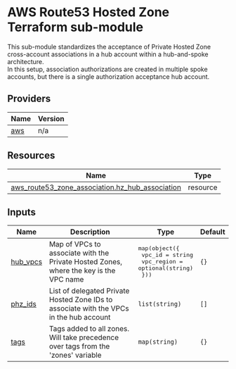 # AWS Route53 Hosted Zone Terraform sub-module

This sub-module standardizes the acceptance of Private Hosted Zone cross-account associations in a hub account within a hub-and-spoke architecture.  
In this setup, association authorizations are created in multiple spoke accounts, but there is a single authorization acceptance hub account.

<!-- BEGIN_TF_DOCS -->


## Providers

| Name | Version |
|------|---------|
| <a name="provider_aws"></a> [aws](#provider\_aws) | n/a |

## Resources

| Name | Type |
|------|------|
| [aws_route53_zone_association.hz_hub_association](https://registry.terraform.io/providers/hashicorp/aws/latest/docs/resources/route53_zone_association) | resource |

## Inputs

| Name | Description | Type | Default |
|------|-------------|------|---------|
| <a name="input_hub_vpcs"></a> [hub\_vpcs](#input\_hub\_vpcs) | Map of VPCs to associate with the Private Hosted Zones, where the key is the VPC name | <pre>map(object({<br/>      vpc_id     = string<br/>      vpc_region = optional(string)<br/>  }))</pre> | `{}` |
| <a name="input_phz_ids"></a> [phz\_ids](#input\_phz\_ids) | List of delegated Private Hosted Zone IDs to associate with the VPCs in the hub account | `list(string)` | `[]` |
| <a name="input_tags"></a> [tags](#input\_tags) | Tags added to all zones. Will take precedence over tags from the 'zones' variable | `map(string)` | `{}` |

<!-- END_TF_DOCS -->
